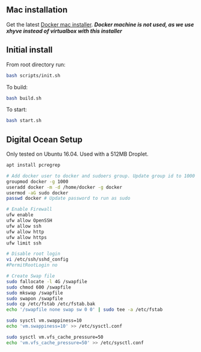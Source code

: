 ## Mac installation

Get the latest [Docker mac installer](https://docs.docker.com/docker-for-mac/).
***Docker machine is not used, as we use xhyve instead of virtualbox with this installer***


## Initial install
From root directory run:
```sh
bash scripts/init.sh
```

To build:
```sh
bash build.sh
```

To start:
```sh
bash start.sh
```


## Digital Ocean Setup

Only tested on Ubuntu 16.04. Used with a 512MB Droplet.

```sh
apt install pcregrep

# Add docker user to docker and sudoers group. Update group id to 1000
groupmod docker -g 1000
useradd docker -m -d /home/docker -g docker
usermod -aG sudo docker
passwd docker # Update password to run as sudo

# Enable Firewall
ufw enable
ufw allow OpenSSH
ufw allow ssh
ufw allow http
ufw allow https
ufw limit ssh

# Disable root login
vi /etc/ssh/sshd_config
#PermitRootLogin no

# Create Swap file
sudo fallocate -l 4G /swapfile
sudo chmod 600 /swapfile
sudo mkswap /swapfile
sudo swapon /swapfile
sudo cp /etc/fstab /etc/fstab.bak
echo '/swapfile none swap sw 0 0' | sudo tee -a /etc/fstab

sudo sysctl vm.swappiness=10
echo 'vm.swappiness=10' >> /etc/sysctl.conf

sudo sysctl vm.vfs_cache_pressure=50
echo 'vm.vfs_cache_pressure=50' >> /etc/sysctl.conf

```